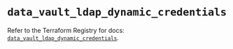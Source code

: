 # `data_vault_ldap_dynamic_credentials`

Refer to the Terraform Registry for docs: [`data_vault_ldap_dynamic_credentials`](https://registry.terraform.io/providers/hashicorp/vault/5.2.1/docs/data-sources/ldap_dynamic_credentials).
